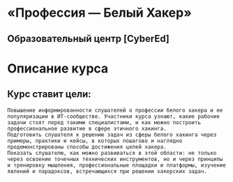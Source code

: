 # «Профессия — Белый Хакер»
## Образовательный центр [CyberEd]

# Описание курса

## Курс ставит цели:

    Повышение информированности слушателей о профессии белого хакера и ее популяризации в ИТ-сообществе. Участники курса узнают, какие рабочие задачи стоят перед такими специалистами, и как можно построить профессиональное развитие в сфере этичного хакинга. 
    Подготовить слушателя к решению задач из сферы белого хакинга через примеры, практики и кейсы, в которых пошагово и наглядно продемонстрированы способы достижения целей хакера.
    Показать слушателю, как можно развиваться в этой области: не только через освоение точечных технических инструментов, но и через принципы и тренировку мышления, профессиональные площадки и платформы, изучение явлений и парадоксов, встречающихся при решении хакерских задач.
